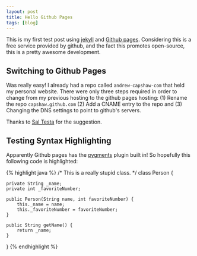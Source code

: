 ```yaml
---
layout: post
title: Hello Github Pages
tags: [blog]
---
```


This is my first test post using <a href='https://github.com/mojombo/jekyll/'>jekyll</a> and <a href='http://pages.github.com'>Github pages</a>. Considering this is a free service provided by github, and the fact this promotes open-source, this is a pretty awesome development.

Switching to Github Pages
-------------------------

Was really easy! I already had a repo called `andrew-capshaw-com` that held my personal website. There were only three steps required in order to change from my previous hosting to the github pages hosting: (1) Rename the repo `capshaw.github.com` (2) Add a CNAME entry to the repo and (3) Changing the DNS settings to point to github's servers.

Thanks to <a href='http://www.saltesta.com'>Sal Testa</a> for the suggestion.

Testing Syntax Highlighting
---------------------------

Apparently Github pages has the <a href='http://pygments.org'>pygments</a> plugin built in! So hopefully this following code is highlighted:

<!-- {% highlight python linenos %}
def test(a, b):
    ''' Silly function. '''
    if (a == 0) and (b == -100):
        return True
    if a == b:
        return True
    return False
{% endhighlight %}

And now a test with Java: -->

{% highlight java %}
/* This is a really stupid class. */
class Person {

    private String _name;
    private int _favoriteNumber;

    public Person(String name, int favoriteNumber) {
        this._name = name;
        this._favoriteNumber = favoriteNumber;
    }

    public String getName() {
        return _name;
    }
}
{% endhighlight %}
